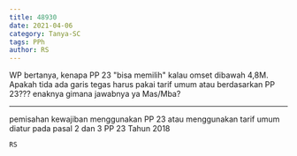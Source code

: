 ```yaml
---
title: 48930
date: 2021-04-06
category: Tanya-SC
tags: PPh
author: RS
---
```


WP bertanya, kenapa PP 23 "bisa memilih" kalau omset dibawah 4,8M. Apakah tida ada garis tegas harus pakai tarif umum atau berdasarkan PP 23??? enaknya gimana jawabnya ya Mas/Mba?

---

pemisahan kewajiban menggunakan PP 23 atau menggunakan tarif umum diatur pada pasal 2 dan 3 PP 23 Tahun 2018

`RS`

